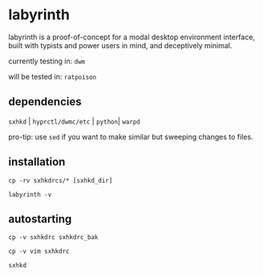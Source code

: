 # labyrinth
labyrinth is a proof-of-concept for a modal desktop environment interface, built with typists and power users in mind, and deceptively minimal. 

currently testing in: `dwm`

will be tested in: `ratpoison`

## dependencies

`sxhkd` |
`hyprctl/dwmc/etc` |
`python`| 
`warpd` 

pro-tip: use `sed` if you want to make similar but sweeping changes to files.

## installation

`cp -rv sxhkdrcs/* [sxhkd_dir]` 

`labyrinth -v`

## autostarting

`cp -v sxhkdrc sxhkdrc_bak`

`cp -v vim sxhkdrc`

`sxhkd`